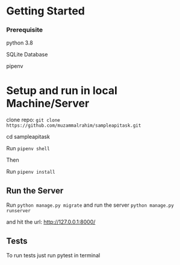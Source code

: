 # Getting Started


### Prerequisite

python 3.8 

SQLite Database

pipenv


# Setup and run in local Machine/Server

clone repo: `git clone https://github.com/muzammalrahim/sampleapitask.git`

cd sampleapitask

Run `pipenv shell`

Then 

Run `pipenv install`



## Run the Server
Run `python manage.py migrate` and run the server `python manage.py runserver`

and hit the url: http://127.0.0.1:8000/


## Tests

To run tests just run pytest in terminal
